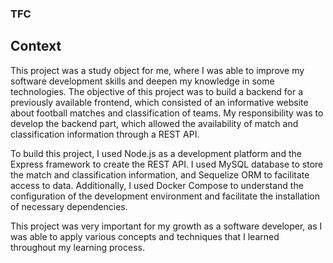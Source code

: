 ### TFC

## Context
This project was a study object for me, where I was able to improve my software development skills and deepen my knowledge in some technologies. The objective of this project was to build a backend for a previously available frontend, which consisted of an informative website about football matches and classification of teams. My responsibility was to develop the backend part, which allowed the availability of match and classification information through a REST API.

To build this project, I used Node.js as a development platform and the Express framework to create the REST API. I used MySQL database to store the match and classification information, and Sequelize ORM to facilitate access to data. Additionally, I used Docker Compose to understand the configuration of the development environment and facilitate the installation of necessary dependencies.

This project was very important for my growth as a software developer, as I was able to apply various concepts and techniques that I learned throughout my learning process.
<br><br>
